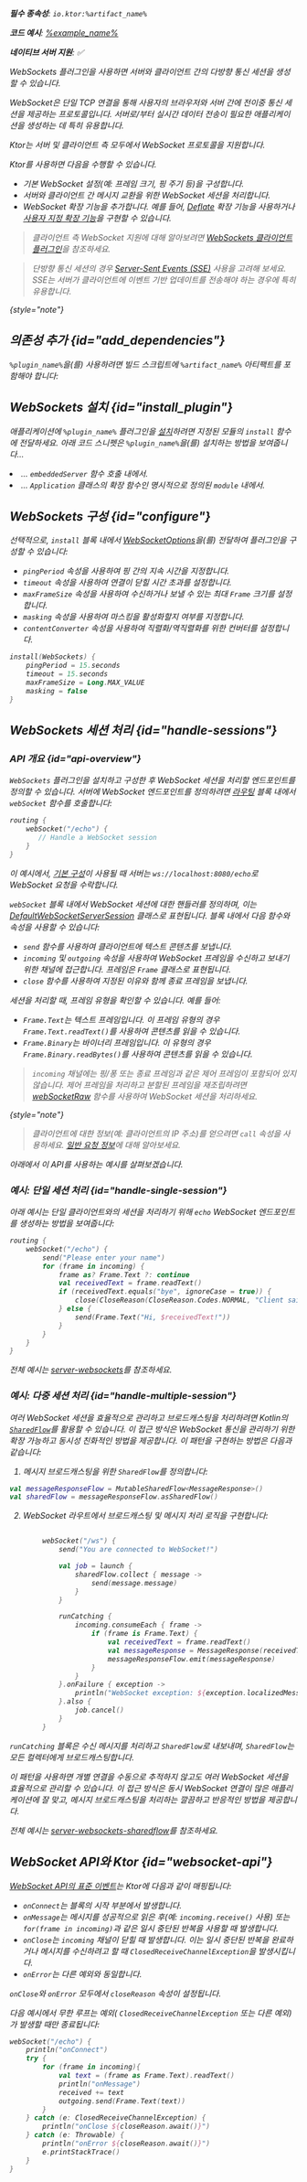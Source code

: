 [//]: # (title: Ktor 서버에서 WebSockets)

<show-structure for="chapter" depth="2"/>
<primary-label ref="server-plugin"/>

<var name="plugin_name" value="WebSockets"/>
<var name="package_name" value="io.ktor.server.websocket"/>
<var name="artifact_name" value="ktor-server-websockets"/>

<tldr>
<p>
<b>필수 종속성</b>: <code>io.ktor:%artifact_name%</code>
</p>
<var name="example_name" value="server-websockets"/>
<p>
    <b>코드 예시</b>:
    <a href="https://github.com/ktorio/ktor-documentation/tree/%ktor_version%/codeSnippets/snippets/%example_name%">
        %example_name%
    </a>
</p>
<p>
    <b><Links href="/ktor/server-native" summary="Ktor는 Kotlin/Native를 지원하며 추가 런타임이나 가상 머신 없이 서버를 실행할 수 있습니다.">네이티브 서버</Links> 지원</b>: ✅
</p>
</tldr>

<link-summary>
WebSockets 플러그인을 사용하면 서버와 클라이언트 간의 다방향 통신 세션을 생성할 수 있습니다.
</link-summary>

<snippet id="websockets-description">

WebSocket은 단일 TCP 연결을 통해 사용자의 브라우저와 서버 간에 전이중 통신 세션을 제공하는 프로토콜입니다. 서버로/부터 실시간 데이터 전송이 필요한 애플리케이션을 생성하는 데 특히 유용합니다.

Ktor는 서버 및 클라이언트 측 모두에서 WebSocket 프로토콜을 지원합니다.

</snippet>

Ktor를 사용하면 다음을 수행할 수 있습니다.

*   기본 WebSocket 설정(예: 프레임 크기, 핑 주기 등)을 구성합니다.
*   서버와 클라이언트 간 메시지 교환을 위한 WebSocket 세션을 처리합니다.
*   WebSocket 확장 기능을 추가합니다. 예를 들어, [Deflate](server-websocket-deflate.md) 확장 기능을 사용하거나 [사용자 지정 확장 기능](server-websocket-extensions.md)을 구현할 수 있습니다.

> 클라이언트 측 WebSocket 지원에 대해 알아보려면 [WebSockets 클라이언트 플러그인](client-websockets.topic)을 참조하세요.

> 단방향 통신 세션의 경우 [Server-Sent Events (SSE)](server-server-sent-events.topic) 사용을 고려해 보세요. SSE는 서버가 클라이언트에 이벤트 기반 업데이트를 전송해야 하는 경우에 특히 유용합니다.
>
{style="note"}

## 의존성 추가 {id="add_dependencies"}

<p>
    <code>%plugin_name%</code>을(를) 사용하려면 빌드 스크립트에 <code>%artifact_name%</code> 아티팩트를 포함해야 합니다:
</p>
<Tabs group="languages">
    <TabItem title="Gradle (Kotlin)" group-key="kotlin">
        <code-block lang="Kotlin" code="            implementation(&quot;io.ktor:%artifact_name%:$ktor_version&quot;)"/>
    </TabItem>
    <TabItem title="Gradle (Groovy)" group-key="groovy">
        <code-block lang="Groovy" code="            implementation &quot;io.ktor:%artifact_name%:$ktor_version&quot;"/>
    </TabItem>
    <TabItem title="Maven" group-key="maven">
        <code-block lang="XML" code="            &lt;dependency&gt;&#10;                &lt;groupId&gt;io.ktor&lt;/groupId&gt;&#10;                &lt;artifactId&gt;%artifact_name%-jvm&lt;/artifactId&gt;&#10;                &lt;version&gt;${ktor_version}&lt;/version&gt;&#10;            &lt;/dependency&gt;"/>
    </TabItem>
</Tabs>

## WebSockets 설치 {id="install_plugin"}

<p>
    애플리케이션에 <code>%plugin_name%</code> 플러그인을 <a href="#install">설치</a>하려면 지정된 <Links href="/ktor/server-modules" summary="모듈을 사용하면 라우트를 그룹화하여 애플리케이션을 구성할 수 있습니다.">모듈</Links>의 <code>install</code> 함수에 전달하세요. 아래 코드 스니펫은 <code>%plugin_name%</code>을(를) 설치하는 방법을 보여줍니다...
</p>
<list>
    <li>
        ... <code>embeddedServer</code> 함수 호출 내에서.
    </li>
    <li>
        ... <code>Application</code> 클래스의 확장 함수인 명시적으로 정의된 <code>module</code> 내에서.
    </li>
</list>
<Tabs>
    <TabItem title="embeddedServer">
        <code-block lang="kotlin" code="            import io.ktor.server.engine.*&#10;            import io.ktor.server.netty.*&#10;            import io.ktor.server.application.*&#10;            import %package_name%.*&#10;&#10;            fun main() {&#10;                embeddedServer(Netty, port = 8080) {&#10;                    install(%plugin_name%)&#10;                    // ...&#10;                }.start(wait = true)&#10;            }"/>
    </TabItem>
    <TabItem title="module">
        <code-block lang="kotlin" code="            import io.ktor.server.application.*&#10;            import %package_name%.*&#10;            // ...&#10;            fun Application.module() {&#10;                install(%plugin_name%)&#10;                // ...&#10;            }"/>
    </TabItem>
</Tabs>

## WebSockets 구성 {id="configure"}

선택적으로, `install` 블록 내에서 [WebSocketOptions](https://api.ktor.io/ktor-server-websockets/io.ktor.server.websocket/-web-sockets/-web-socket-options/index.html)을(를) 전달하여 플러그인을 구성할 수 있습니다:

*   `pingPeriod` 속성을 사용하여 핑 간의 지속 시간을 지정합니다.
*   `timeout` 속성을 사용하여 연결이 닫힐 시간 초과를 설정합니다.
*   `maxFrameSize` 속성을 사용하여 수신하거나 보낼 수 있는 최대 `Frame` 크기를 설정합니다.
*   `masking` 속성을 사용하여 마스킹을 활성화할지 여부를 지정합니다.
*   `contentConverter` 속성을 사용하여 직렬화/역직렬화를 위한 컨버터를 설정합니다.

```kotlin
install(WebSockets) {
    pingPeriod = 15.seconds
    timeout = 15.seconds
    maxFrameSize = Long.MAX_VALUE
    masking = false
}
```

## WebSockets 세션 처리 {id="handle-sessions"}

### API 개요 {id="api-overview"}

`WebSockets` 플러그인을 설치하고 구성한 후 WebSocket 세션을 처리할 엔드포인트를 정의할 수 있습니다. 서버에 WebSocket 엔드포인트를 정의하려면 [라우팅](server-routing.md#define_route) 블록 내에서 `webSocket` 함수를 호출합니다:

```kotlin
routing { 
    webSocket("/echo") {
       // Handle a WebSocket session
    }
}
```

이 예시에서, [기본 구성](server-configuration-file.topic)이 사용될 때 서버는 `ws://localhost:8080/echo`로 WebSocket 요청을 수락합니다.

`webSocket` 블록 내에서 WebSocket 세션에 대한 핸들러를 정의하며, 이는 [DefaultWebSocketServerSession](https://api.ktor.io/ktor-server-websockets/io.ktor.server.websocket/-default-web-socket-server-session/index.html) 클래스로 표현됩니다.
블록 내에서 다음 함수와 속성을 사용할 수 있습니다:

*   `send` 함수를 사용하여 클라이언트에 텍스트 콘텐츠를 보냅니다.
*   `incoming` 및 `outgoing` 속성을 사용하여 WebSocket 프레임을 수신하고 보내기 위한 채널에 접근합니다. 프레임은 `Frame` 클래스로 표현됩니다.
*   `close` 함수를 사용하여 지정된 이유와 함께 종료 프레임을 보냅니다.

세션을 처리할 때, 프레임 유형을 확인할 수 있습니다. 예를 들어:

*   `Frame.Text`는 텍스트 프레임입니다. 이 프레임 유형의 경우 `Frame.Text.readText()`를 사용하여 콘텐츠를 읽을 수 있습니다.
*   `Frame.Binary`는 바이너리 프레임입니다. 이 유형의 경우 `Frame.Binary.readBytes()`를 사용하여 콘텐츠를 읽을 수 있습니다.

> `incoming` 채널에는 핑/퐁 또는 종료 프레임과 같은 제어 프레임이 포함되어 있지 않습니다.
> 제어 프레임을 처리하고 분할된 프레임을 재조립하려면 [webSocketRaw](https://api.ktor.io/ktor-server-websockets/io.ktor.server.websocket/web-socket-raw.html) 함수를 사용하여 WebSocket 세션을 처리하세요.
>
{style="note"}

> 클라이언트에 대한 정보(예: 클라이언트의 IP 주소)를 얻으려면 `call` 속성을 사용하세요. [일반 요청 정보](server-requests.md#request_information)에 대해 알아보세요.

아래에서 이 API를 사용하는 예시를 살펴보겠습니다.

### 예시: 단일 세션 처리 {id="handle-single-session"}

아래 예시는 단일 클라이언트와의 세션을 처리하기 위해 `echo` WebSocket 엔드포인트를 생성하는 방법을 보여줍니다:

```kotlin
routing {
    webSocket("/echo") {
        send("Please enter your name")
        for (frame in incoming) {
            frame as? Frame.Text ?: continue
            val receivedText = frame.readText()
            if (receivedText.equals("bye", ignoreCase = true)) {
                close(CloseReason(CloseReason.Codes.NORMAL, "Client said BYE"))
            } else {
                send(Frame.Text("Hi, $receivedText!"))
            }
        }
    }
}
```

전체 예시는 [server-websockets](https://github.com/ktorio/ktor-documentation/tree/%ktor_version%/codeSnippets/snippets/server-websockets)를 참조하세요.

### 예시: 다중 세션 처리 {id="handle-multiple-session"}

여러 WebSocket 세션을 효율적으로 관리하고 브로드캐스팅을 처리하려면 Kotlin의 [`SharedFlow`](https://kotlinlang.org/api/kotlinx.coroutines/kotlinx-coroutines-core/kotlinx.coroutines.flow/-shared-flow/)를 활용할 수 있습니다. 이 접근 방식은 WebSocket 통신을 관리하기 위한 확장 가능하고 동시성 친화적인 방법을 제공합니다. 이 패턴을 구현하는 방법은 다음과 같습니다:

1.  메시지 브로드캐스팅을 위한 `SharedFlow`를 정의합니다:

```kotlin
val messageResponseFlow = MutableSharedFlow<MessageResponse>()
val sharedFlow = messageResponseFlow.asSharedFlow()
```

2.  WebSocket 라우트에서 브로드캐스팅 및 메시지 처리 로직을 구현합니다:

```kotlin

        webSocket("/ws") {
            send("You are connected to WebSocket!")

            val job = launch {
                sharedFlow.collect { message ->
                    send(message.message)
                }
            }

            runCatching {
                incoming.consumeEach { frame ->
                    if (frame is Frame.Text) {
                        val receivedText = frame.readText()
                        val messageResponse = MessageResponse(receivedText)
                        messageResponseFlow.emit(messageResponse)
                    }
                }
            }.onFailure { exception ->
                println("WebSocket exception: ${exception.localizedMessage}")
            }.also {
                job.cancel()
            }
        }
```

`runCatching` 블록은 수신 메시지를 처리하고 `SharedFlow`로 내보내며, `SharedFlow`는 모든 컬렉터에게 브로드캐스팅합니다.

이 패턴을 사용하면 개별 연결을 수동으로 추적하지 않고도 여러 WebSocket 세션을 효율적으로 관리할 수 있습니다. 이 접근 방식은 동시 WebSocket 연결이 많은 애플리케이션에 잘 맞고, 메시지 브로드캐스팅을 처리하는 깔끔하고 반응적인 방법을 제공합니다.

전체 예시는 [server-websockets-sharedflow](https://github.com/ktorio/ktor-documentation/tree/%ktor_version%/codeSnippets/snippets/server-websockets-sharedflow)를 참조하세요.

## WebSocket API와 Ktor {id="websocket-api"}

[WebSocket API의 표준 이벤트](https://developer.mozilla.org/en-US/docs/Web/API/WebSockets_API)는 Ktor에 다음과 같이 매핑됩니다:

*   `onConnect`는 블록의 시작 부분에서 발생합니다.
*   `onMessage`는 메시지를 성공적으로 읽은 후(예: `incoming.receive()` 사용) 또는 `for(frame in incoming)`과 같은 일시 중단된 반복을 사용할 때 발생합니다.
*   `onClose`는 `incoming` 채널이 닫힐 때 발생합니다. 이는 일시 중단된 반복을 완료하거나 메시지를 수신하려고 할 때 `ClosedReceiveChannelException`을 발생시킵니다.
*   `onError`는 다른 예외와 동일합니다.

`onClose`와 `onError` 모두에서 `closeReason` 속성이 설정됩니다.

다음 예시에서 무한 루프는 예외( `ClosedReceiveChannelException` 또는 다른 예외)가 발생할 때만 종료됩니다:

```kotlin
webSocket("/echo") {
    println("onConnect")
    try {
        for (frame in incoming){
            val text = (frame as Frame.Text).readText()
            println("onMessage")
            received += text
            outgoing.send(Frame.Text(text))
        }
    } catch (e: ClosedReceiveChannelException) {
        println("onClose ${closeReason.await()}")
    } catch (e: Throwable) {
        println("onError ${closeReason.await()}")
        e.printStackTrace()
    }
}